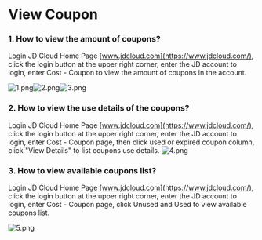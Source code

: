 # **View Coupon**

### **1. How to view the amount of coupons?**

Login JD Cloud Home Page [www.jdcloud.com](https://www.jdcloud.com/), click the login button at the upper right corner, enter the JD account to login, enter Cost - Coupon to view the amount of coupons in the account.

![1.png](http://img1.jcloudcs.com/cms/15aec24a-8573-40f0-b20c-9cefa6cd2a1620170818161456.png)![2.png](http://img1.jcloudcs.com/cms/95b758fb-b3f8-4e38-b45c-d3dd1a8215c020170818161529.png)![3.png](http://img1.jcloudcs.com/cms/eabbf642-ddae-4070-8e41-622743187efd20170818161535.png)

### **2. How to view the use details of the coupons?**

Login JD Cloud Home Page [www.jdcloud.com](https://www.jdcloud.com/), click the login button at the upper right corner, enter the JD account to login, enter Cost - Coupon page, then click used or expired coupon column, click "View Details" to list coupons use details. ![4.png](http://img1.jcloudcs.com/cms/372b453e-489a-4020-8f5a-ef534338e30520170818161549.png)

### **3. How to view available coupons list?**

Login JD Cloud Home Page [www.jdcloud.com](https://www.jdcloud.com/), click the login button at the upper right corner, enter the JD account to login, enter Cost - Coupon page, click Unused and Used to view available coupons list.

![5.png](http://img1.jcloudcs.com/cms/22ed3041-2937-4f33-a70a-a8a22b5ca51120170818161613.png)

 
